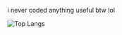 i never coded anything useful btw lol

![Top Langs](https://github-readme-stats.vercel.app/api/top-langs/?username=gato741&theme=calm)